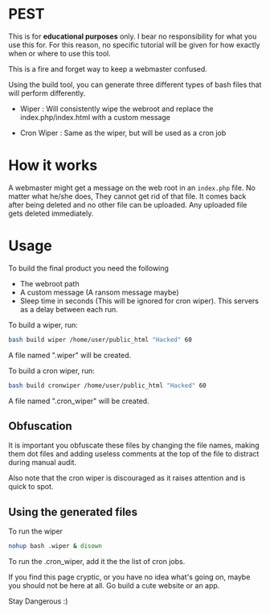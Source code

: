 # PEST

This is for **educational purposes** only. I bear no responsibility for what you use this for. For this reason, no specific tutorial will be given for how exactly when or where to use this tool.

This is a fire and forget way to keep a webmaster confused.

Using the build tool, you can generate three different types of bash files that will perform differently.

- Wiper : Will consistently wipe the webroot and replace the index.php/index.html with a custom message

- Cron Wiper : Same as the wiper, but will be used as a cron job

# How it works

A webmaster might get a message on the web root in an `index.php` file. No matter what he/she does, They cannot get rid of that file. It comes back after being deleted and no other file can be uploaded. Any uploaded file gets deleted immediately.

# Usage

To build the final product you need the following

- The webroot path
- A custom message (A ransom message maybe)
- Sleep time in seconds (This will be ignored for cron wiper). This servers as a delay between each run.


To build a wiper, run:

```bash
bash build wiper /home/user/public_html "Hacked" 60
```

A file named ".wiper" will be created.


To build a cron wiper, run:

```bash
bash build cronwiper /home/user/public_html "Hacked" 60
```

A file named ".cron_wiper" will be created.

## Obfuscation
It is important you obfuscate these files by changing the file names, making them dot files and adding useless comments at the top of the file to distract during manual audit.

Also note that the cron wiper is discouraged as it raises attention and is quick to spot.

## Using the generated files
To run the wiper

```bash
nohup bash .wiper & disown
```

To run the .cron_wiper, add it the the list of cron jobs.


If you find this page cryptic, or you have no idea what's going on, maybe you should not be here at all. Go build a cute website or an app.




Stay Dangerous :)
